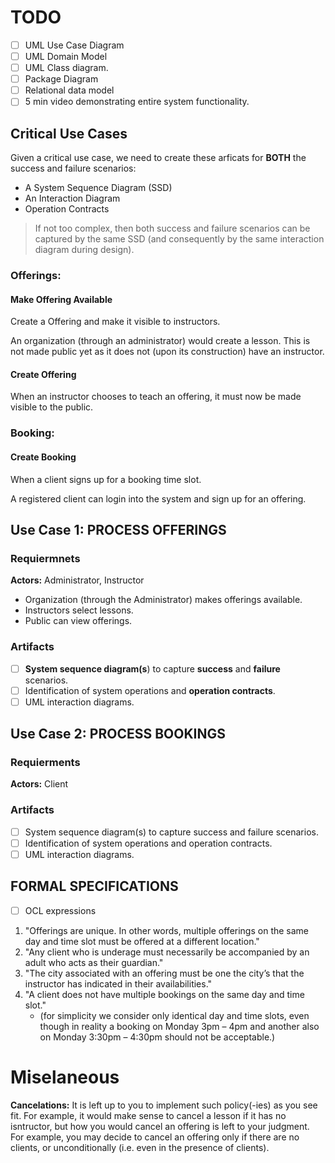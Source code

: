 # TODO
- [ ] UML Use Case Diagram
- [ ] UML Domain Model
- [ ] UML Class diagram.
- [ ] Package Diagram
- [ ] Relational data model
- [ ] 5 min video demonstrating entire system functionality.
## Critical Use Cases
Given a critical use case, we need to create these arficats for **BOTH** the success and failure scenarios: 
- A System Sequence Diagram (SSD)
- An Interaction Diagram
- Operation Contracts

> If not too complex, then both success and failure scenarios can be captured by the same SSD (and consequently by the same interaction diagram during design).
### Offerings:
#### Make Offering Available 
Create a Offering and make it visible to instructors.

An organization (through an administrator) would create a lesson. This is not made public yet as it does not (upon its construction) have an instructor.
#### Create Offering 
When an instructor chooses to teach an offering, it must now be made visible to the public.
### Booking:
#### Create Booking
When a client signs up for a booking time slot.

A registered client can login into the system and sign up for an offering.
## Use Case 1: PROCESS OFFERINGS
### Requiermnets 
**Actors:** Administrator, Instructor

- Organization (through the Administrator) makes offerings available. 
- Instructors select lessons. 
- Public can view offerings.
### Artifacts
- [ ] **System sequence diagram(s**) to capture **success** and **failure** scenarios. 
- [ ] Identification of system operations and **operation contracts**. 
- [ ] UML interaction diagrams.

## Use Case 2: PROCESS BOOKINGS
### Requierments
**Actors:** Client
### Artifacts 
- [ ] System sequence diagram(s) to capture success and failure scenarios. 
- [ ] Identification of system operations and operation contracts. 
- [ ] UML interaction diagrams.

## FORMAL SPECIFICATIONS
- [ ] OCL expressions

1. "Offerings are unique.  In other words, multiple offerings on the same day and time slot must be offered at a different location."
2. "Any client who is underage must necessarily be accompanied by an adult who acts as their guardian."
3. "The city associated with an offering must be one the city’s that the instructor has indicated in their availabilities."
4. "A client does not have multiple bookings on the same day and time slot."
   - (for simplicity we consider only identical day and time slots, even though in reality a booking on Monday 3pm – 4pm and another also on Monday 3:30pm – 4:30pm should not be acceptable.) 

# Miselaneous
**Cancelations:** It is left up to you to implement such policy(-ies) as you see fit. For example, it would make sense to cancel a lesson if it has no isntructor, but how you would cancel an offering is left to your judgment. For example, you may decide to cancel an offering only if there are no clients, or unconditionally (i.e. even in the presence of clients).